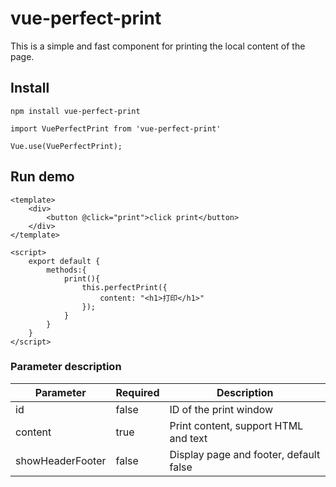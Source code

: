 # vue-perfect-print
This is a simple and fast component for printing the local content of the page.
## Install
```
npm install vue-perfect-print
```

```
import VuePerfectPrint from 'vue-perfect-print'

Vue.use(VuePerfectPrint);
```
## Run demo
```
<template>
    <div>
        <button @click="print">click print</button>
    </div>
</template>

<script>
    export default {
        methods:{
            print(){
                this.perfectPrint({
                    content: "<h1>打印</h1>"
                });
            }
        }
    }
</script>
```
### Parameter description

Parameter | Required | Description
----|------|----
id | false  | ID of the print window
content | true  | Print content, support HTML and text
showHeaderFooter | false  | Display page and footer, default false
